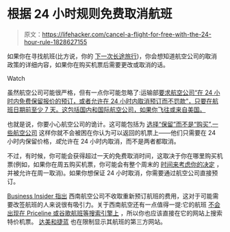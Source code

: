 # 根据 24 小时规则免费取消航班

> 原文：<https://lifehacker.com/cancel-a-flight-for-free-with-the-24-hour-rule-1828627155>

如果你在寻找航班(比方说，你的 [下一次长途旅行](https://lifehacker.com/how-to-survive-a-long-flight-1828550879#_ga=2.58434156.714183275.1535370395-2143091789.1530640859))，你会想知道航空公司的取消政策的详细内容，如果你在购买机票后需要更改或取消的话。

Watch

虽然航空公司可能很严格，但有一点你可能忽略了:运输部[要求航空公司“在 24 小时内免费保留报价的预订，或者允许在 24 小时内取消预订而不罚款”，只要在航班日期前至少 7 天。这包括国内和国际航空公司，如果你飞往或来自美国。](https://www.transportation.gov/sites/dot.gov/files/docs/Notice_24hour_hold_final20130530_0.pdf)

也就是说，你要小心航空公司的诡计。这可能包括为 [选择“保留”而不是“购买”,一些航空公司](https://www.aa.com/i18n/plan-travel/extras/hold-your-reservation.jsp) 这样你就不会被困在你认为可以返回的机票上——他们只需要在 24 小时内保留价格，*或*允许在 24 小时内取消，而不是两者都取消。

不过，有时候，你可能会获得超过一天的免费取消时间，这取决于你在哪里购买机票(例如，如果你在周五购买机票，你可能会有整个周末的 [时间来考虑你的决定](https://www.businessinsider.com/how-to-use-the-24-hour-rule-that-lets-you-cancel-a-flight-for-free-2018-4) ，并被允许在周一取消)。如果你想保证 24 小时取消，你需要通过航空公司直接预订。

[Business Insider 指出](https://www.businessinsider.com/how-to-use-the-24-hour-rule-that-lets-you-cancel-a-flight-for-free-2018-4) 西南航空公司不收取重新预订航班的费用，这对于可能需要改签航班的人来说很有吸引力。关于西南航空还有一点值得一提:它的航班 [不会出现在 Priceline 或谷歌航班等搜索引擎上](https://www.refinery29.com/2018/08/207760/how-to-find-cheap-flights-deals) ，所以你也应该直接在它的网站上搜索特价机票。 [达美和捷蓝](https://www.usatoday.com/story/travel/columnist/hobica/2017/10/31/third-party-travel-sites/813866001/) 也在限制显示其航班的第三方网站。